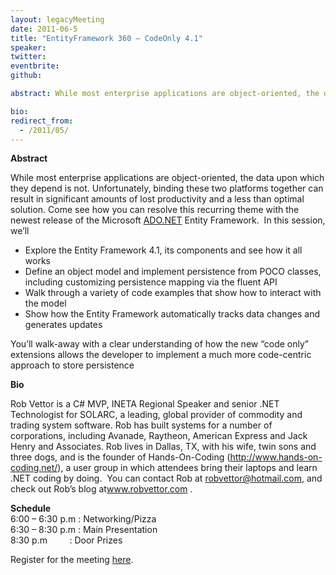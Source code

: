 ```yaml
---
layout: legacyMeeting
date: 2011-06-5
title: "EntityFramework 360 – CodeOnly 4.1"
speaker:
twitter:
eventbrite:
github:

abstract: While most enterprise applications are object-oriented, the data upon which they depend is not. Unfortunately, binding these two platforms together can result in significant amounts of lost productivity and a less than optimal solution. Come see how you can resolve this recurring theme with the newest release of the Microsoft <a href="http://ado.net/">ADO.NET</a> Entity Framework. &nbsp;In this session, we&#8217;ll

bio:
redirect_from:
  - /2011/05/
---
```


<p><!-- p.p1 {margin: 0.0px 0.0px 0.0px 0.0px; font: 13.0px Helvetica} p.p2 {margin: 0.0px 0.0px 0.0px 0.0px; font: 10.0px Arial} p.p3 {margin: 0.0px 0.0px 0.0px 0.0px; font: 13.0px Helvetica; min-height: 16.0px} li.li2 {margin: 0.0px 0.0px 0.0px 0.0px; font: 10.0px Arial} span.s1 {color: #e96a1b} span.s2 {text-decoration: underline} span.s3 {font: 10.0px 'Lucida Grande'} ul.ul1 {list-style-type: disc} --><strong>Abstract</strong></p>
<p>While most enterprise applications are object-oriented, the data upon which they depend is not. Unfortunately, binding these two platforms together can result in significant amounts of lost productivity and a less than optimal solution. Come see how you can resolve this recurring theme with the newest release of the Microsoft <a href="http://ado.net/">ADO.NET</a> Entity Framework. &nbsp;In this session, we&#8217;ll</p>
<ul>
<li>Explore the Entity Framework 4.1, its components and see how it all works</li>
<li>Define an object model and implement persistence from POCO classes, including customizing persistence mapping via the fluent API</li>
<li>Walk through a variety of code examples that show how to interact with the model</li>
<li>Show how the Entity Framework automatically tracks data changes and generates updates</li>
</ul>
<p>You&#8217;ll walk-away with a clear understanding of how the new &#8220;code only&#8221; extensions allows the developer to implement a much more code-centric approach to store persistence</p>
<p><strong>Bio</strong></p>
<p>Rob Vettor is a C# MVP, INETA Regional Speaker and senior .NET Technologist for SOLARC, a leading, global provider of commodity and trading system software. Rob has built systems for a number of corporations, including Avanade, Raytheon, American Express and Jack Henry and Associates. Rob lives in Dallas, TX, with his wife, twin sons and three dogs, and is the founder of Hands-On-Coding (<a href="http://www.hands-on-coding.net/">http://www.hands-on-coding.net/</a>), a user group in which attendees bring their laptops and learn .NET coding by doing.&nbsp; You can contact Rob at <a href="mailto:robvettor@hotmail.com">robvettor@hotmail.com</a>, and check out Rob&#8217;s blog at<a href="http://www.robvettor.com/">www.robvettor.com</a> .</p>
<p><strong>Schedule</strong><br />
6:00 &#8211; 6:30 p.m : Networking/Pizza<br />
6:30 &#8211; 8:30 p.m : Main Presentation<br />
8:30 p.m &nbsp; &nbsp; &nbsp; &nbsp; : Door Prizes</p>
<p>Register for the meeting <a href="http://www.eventbrite.com/event/1669047165">here</a>.</p>


